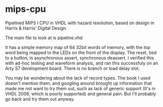 # mips-cpu
Pipelined MIPS I CPU in VHDL with hazard resolution, based on design in Harris &amp; Harris' Digital Design

The main file to look at is pipeline.vhd

It has a simple memory map of 64 32bit words of memory, with the top word being mapped to the LEDs on the front of the display. The reset, tied to a button, is asynchronous assert, synchronous deassert. I verified this with ad-hoc testing and waveform analysis, and ran this successfuly on an Arty S7 development board. There is no branch or load delay slot.

You may be wondering about the lack of record types. The book I used doesn't mention them, and googling around brought up information that made me not want to try them out, such as lack of generic support (It's in VHDL 2008, which is poorly supported) and general pain. But I'll probably go back and try them out anyway.
